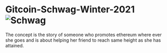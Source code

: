 # Gitcoin-Schwag-Winter-2021![Schwag](https://user-images.githubusercontent.com/65724764/143494731-d672ab95-a9de-40ff-b4ae-78c099ed1dcd.png)

The concept is the story of someone who promotes ethereum where ever she goes and is about helping her friend  to reach same height as she has attained.

